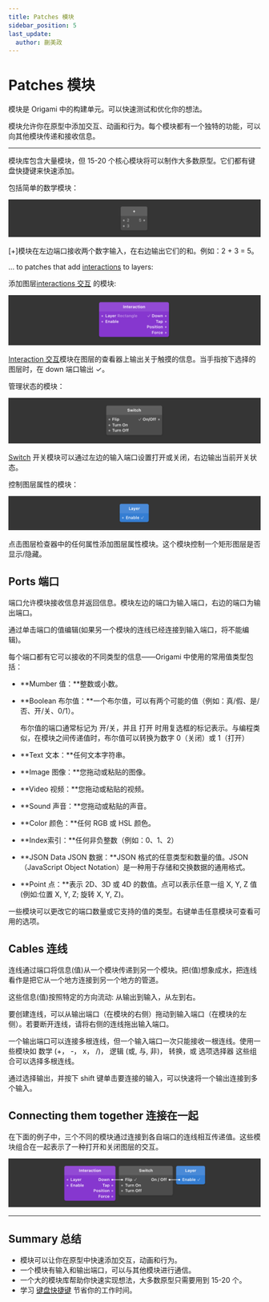 ```yaml
---
title: Patches 模块
sidebar_position: 5
last_update:
  author: 蒯美政
---
```


# Patches 模块

模块是 Origami 中的构建单元。可以快速测试和优化你的想法。

模块允许你在原型中添加交互、动画和行为。每个模块都有一个独特的功能，可以向其他模块传递和接收信息。

---

模块库包含大量模块，但 15-20 个核心模块将可以制作大多数原型。它们都有键盘快捷键来快速添加。


包括简单的数学模块：

![](./../../../static/img/docs/Patch%20Editor/patches-1.png)

[+]模块在左边端口接收两个数字输入，在右边输出它们的和。例如：2 + 3 = 5。

… to patches that add [interactions](./../Interaction/Interaction.md) to layers:

添加图层[interactions 交互](./../Interaction/Interaction.md) 的模块:

![](./../../../static/img/docs/Patch%20Editor/patches-2.png)

[Interaction 交互](./../Interaction/Interaction.md)模块在图层的查看器上输出关于触摸的信息。当手指按下选择的图层时，在 down 端口输出 ✓。

管理状态的模块：

![](./../../../static/img/docs/Patch%20Editor/patches-3.png)

[Switch](./../Utility/Switch.md) 开关模块可以通过左边的输入端口设置打开或关闭，右边输出当前开关状态。

控制图层属性的模块：

![](./../../../static/img/docs/Patch%20Editor/patches-4.png)

点击图层检查器中的任何属性添加图层属性模块。这个模块控制一个矩形图层是否 显示/隐藏。

## Ports 端口

端口允许模块接收信息并返回信息。模块左边的端口为输入端口，右边的端口为输出端口。

通过单击端口的值编辑(如果另一个模块的连线已经连接到输入端口，将不能编辑)。

每个端口都有它可以接收的不同类型的信息——Origami 中使用的常用值类型包括：

- **Mumber 值：**整数或小数。

- **Boolean 布尔值：**一个布尔值，可以有两个可能的值（例如：真/假、是/否、开/关、0/1）。

  布尔值的端口通常标记为 开/关，并且 打开 时用复选框的标记表示。与编程类似，在模块之间传递值时，布尔值可以转换为数字 0（关闭）或 1（打开）

- **Text 文本：**任何文本字符串。

- **Image 图像：**您拖动或粘贴的图像。

- **Video 视频：**您拖动或粘贴的视频。

- **Sound 声音：**您拖动或粘贴的声音。

- **Color 颜色：**任何 RGB 或 HSL 颜色。

- **Index索引：**任何非负整数（例如：0、1、2）

- **JSON Data JSON 数据：**JSON 格式的任意类型和数量的值。JSON（JavaScript Object Notation）是一种用于存储和交换数据的通用格式。

- **Point 点：**表示 2D、3D 或 4D 的数值。点可以表示任意一组 X, Y, Z 值(例如:位置 X, Y, Z; 旋转 X, Y, Z)。

一些模块可以更改它的端口数量或它支持的值的类型。右键单击任意模块可查看可用的选项。

## Cables 连线

连线通过端口将信息(值)从一个模块传递到另一个模块。把(值)想象成水，把连线看作是把它从一个地方连接到另一个地方的管道。

这些信息(值)按照特定的方向流动: 从输出到输入，从左到右。

要创建连线，可以从输出端口（在模块的右侧）拖动到输入端口（在模块的左侧）。若要断开连线，请将右侧的连线拖出输入端口。

一个输出端口可以连接多根连线，但一个输入端口一次只能接收一根连线。使用一些模块如 数学 (+， -， x， /)， 逻辑 (或, 与, 非)， 转换，或 选项选择器 这些组合可以选择多根连线。

通过选择输出，并按下 shift 键单击要连接的输入，可以快速将一个输出连接到多个输入。

## Connecting them together 连接在一起

在下面的例子中，三个不同的模块通过连接到各自端口的连线相互传递值。这些模块组合在一起表示了一种打开和关闭图层的交互。

![](./../../../static/img/docs/Patch%20Editor/patches-5.png)

---

## Summary 总结

- 模块可以让你在原型中快速添加交互，动画和行为。
- 一个模块有输入和输出端口，可以与其他模块进行通信。
- 一个大的模块库帮助你快速实现想法，大多数原型只需要用到 15-20 个。
- 学习 [键盘快捷键](./../Workflow/Keyboard%20Shortcuts.md) 节省你的工作时间。
